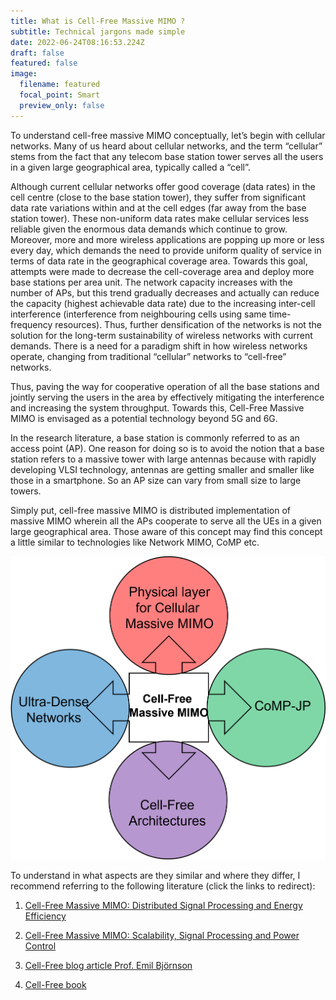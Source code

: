```yaml
---
title: What is Cell-Free Massive MIMO ?
subtitle: Technical jargons made simple
date: 2022-06-24T08:16:53.224Z
draft: false
featured: false
image:
  filename: featured
  focal_point: Smart
  preview_only: false
---
```

To understand cell-free massive MIMO conceptually, let’s begin with cellular networks. Many of us heard about cellular networks, and the term “cellular” stems from the fact that any telecom base station tower serves all the users in a given large geographical area, typically called a “cell”. 

Although current cellular networks offer good coverage (data rates) in the cell centre (close to the base station tower), they suffer from significant data rate variations within and at the cell edges  (far away from the base station tower). These non-uniform data rates make cellular services less reliable given the enormous data demands which continue to grow. Moreover, more and more wireless applications are popping up more or less every day, which demands the need to provide uniform quality of service in terms of data rate in the geographical coverage area. Towards this goal, attempts were made to decrease the cell-coverage area and deploy more base stations per area unit. The network capacity increases with the number of APs, but this trend gradually decreases and actually can reduce the capacity (highest achievable data rate) due to the increasing inter-cell interference (interference from neighbouring cells using same time-frequency resources). Thus, further densification of the networks is not the solution for the long-term sustainability of wireless networks with current demands. There is a need for a paradigm shift in how wireless networks operate, changing from traditional “cellular” networks to “cell-free” networks.

Thus, paving the way for cooperative operation of all the base stations and jointly serving the users in the area by effectively mitigating the interference and increasing the system throughput. Towards this, Cell-Free Massive MIMO is envisaged as a potential technology beyond 5G and 6G.

In the research literature, a base station is commonly referred to as an access point (AP). One reason for doing so is to avoid the notion that a base station refers to a massive tower with large antennas because with rapidly developing VLSI technology, antennas are getting smaller and smaller like those in a smartphone. So an AP size can vary from small size to large towers.

Simply put, cell-free massive MIMO is distributed implementation of massive MIMO wherein all the APs cooperate to serve all the UEs in a given large geographical area. Those aware of this concept may find this concept a little similar to technologies like Network MIMO, CoMP etc. 

![](cellfreedef2.png "Cell-Free Massive MIMO is amalgamation of best exisiting technologies.")

To understand in what aspects are they similar and where they differ, I recommend referring to the following literature  (click the links to redirect):

1. [Cell-Free Massive MIMO: Distributed Signal Processing and Energy Efficiency](https://liu.diva-portal.org/smash/get/diva2:1636175/FULLTEXT02.pdf)

2. [Cell-Free Massive MIMO: Scalability, Signal Processing and Power Control](http://www.diva-portal.org/smash/get/diva2:1448945/FULLTEXT01.pdf)

3. [Cell-Free blog article Prof. Emil Björnson](https://ma-mimo.ellintech.se/2022/04/30/cell-free-massive-mimo-and-cloud-ran/)

4. [Cell-Free book](https://ma-mimo.ellintech.se/2021/03/26/new-book-foundations-of-user-centric-cell-free-massive-mimo/)